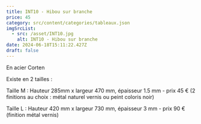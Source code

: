 ```yaml
---
title: INT10 - Hibou sur branche
price: 45
category: src/content/categories/tableaux.json
imgSrcList:
  - src: /asset/INT10.jpg
    alt: INT10 - Hibou sur branche
date: 2024-06-18T15:11:22.427Z
draft: false
---
```


En acier Corten

Existe en 2 tailles :

Taille M : Hauteur 285mm x largeur 470 mm, épaisseur 1.5 mm - prix 45 € (2 finitions au choix : métal naturel vernis ou peint coloris noir)

Taille L : Hauteur 420 mm x largeur 730 mm, épaisseur 3 mm - prix 90 € (finition métal vernis)
